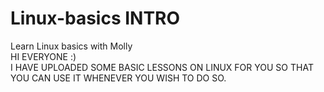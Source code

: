 # Linux-basics INTRO
Learn Linux basics with Molly  
HI EVERYONE :)   
I HAVE UPLOADED SOME BASIC LESSONS ON LINUX FOR YOU SO THAT YOU CAN USE IT WHENEVER YOU WISH TO DO SO. 
